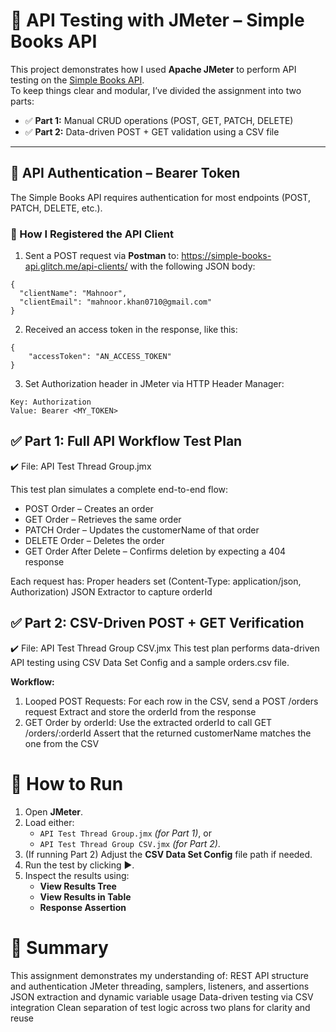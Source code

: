 # 📘 API Testing with JMeter – Simple Books API

This project demonstrates how I used **Apache JMeter** to perform API testing on the [Simple Books API](https://simple-books-api.glitch.me/).  
To keep things clear and modular, I’ve divided the assignment into two parts:

- ✅ **Part 1:** Manual CRUD operations (POST, GET, PATCH, DELETE)  
- ✅ **Part 2:** Data-driven POST + GET validation using a CSV file
  
---

## 🔐 API Authentication – Bearer Token

The Simple Books API requires authentication for most endpoints (POST, PATCH, DELETE, etc.).

### 🔑 How I Registered the API Client

1. Sent a POST request via **Postman** to: https://simple-books-api.glitch.me/api-clients/ with the following JSON body:
```
{
  "clientName": "Mahnoor",
  "clientEmail": "mahnoor.khan0710@gmail.com"
}
```

2. Received an access token in the response, like this:
```
{
    "accessToken": "AN_ACCESS_TOKEN"
}
```

3. Set Authorization header in JMeter via HTTP Header Manager:
```
Key: Authorization
Value: Bearer <MY_TOKEN>
```


## ✅ Part 1: Full API Workflow Test Plan

✔️ File: API Test Thread Group.jmx
  
  This test plan simulates a complete end-to-end flow:
  - POST Order – Creates an order
  - GET Order – Retrieves the same order
  - PATCH Order – Updates the customerName of that order
  - DELETE Order – Deletes the order
  - GET Order After Delete – Confirms deletion by expecting a 404 response

Each request has:
Proper headers set (Content-Type: application/json, Authorization)
JSON Extractor to capture orderId

## ✅ Part 2: CSV-Driven POST + GET Verification
✔️ File: API Test Thread Group CSV.jmx
This test plan performs data-driven API testing using CSV Data Set Config and a sample orders.csv file.

**Workflow:**
1. Looped POST Requests:
For each row in the CSV, send a POST /orders request
Extract and store the orderId from the response
2. GET Order by orderId:
Use the extracted orderId to call GET /orders/:orderId
Assert that the returned customerName matches the one from the CSV

# 🚀 How to Run
1. Open **JMeter**.
2. Load either:
   - `API Test Thread Group.jmx` *(for Part 1)*, or
   - `API Test Thread Group CSV.jmx` *(for Part 2)*.
3. (If running Part 2) Adjust the **CSV Data Set Config** file path if needed.
4. Run the test by clicking ▶️.
5. Inspect the results using:
   - **View Results Tree**
   - **View Results in Table**
   - **Response Assertion**

# 🧠 Summary
This assignment demonstrates my understanding of:
REST API structure and authentication
JMeter threading, samplers, listeners, and assertions
JSON extraction and dynamic variable usage
Data-driven testing via CSV integration
Clean separation of test logic across two plans for clarity and reuse
